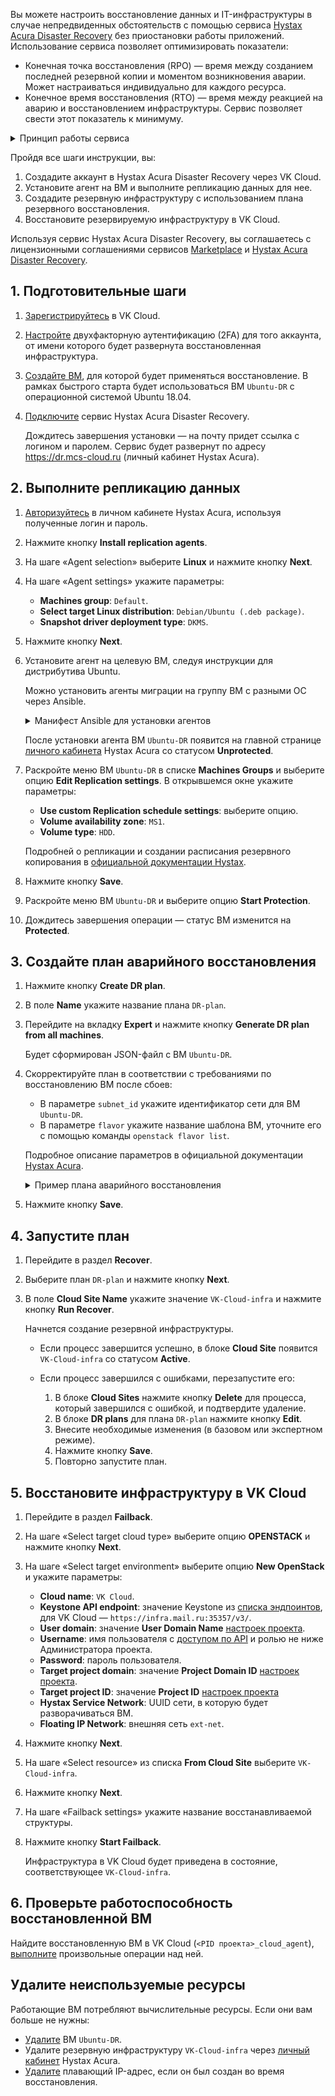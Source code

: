 Вы можете настроить восстановление данных и IT-инфраструктуры в случае непредвиденных обстоятельств с помощью сервиса [Hystax Acura Disaster Recovery](https://mcs.mail.ru/app/services/marketplace/v2/apps/service/440568b5-e418-431f-9d43-e54eb20ee05a/latest/info/) без приостановки работы приложений. Использование сервиса позволяет оптимизировать показатели:

- Конечная точка восстановления (RPO) — время между созданием последней резервной копии и моментом возникновения аварии. Может настраиваться индивидуально для каждого ресурса.
- Конечное время восстановления (RTO) — время между реакцией на аварию и восстановлением инфраструктуры. Сервис позволяет свести этот показатель к минимуму.

<details>
  <summary>Принцип работы сервиса</summary>

1. На целевые ВМ устанавливаются агенты для синхронизации с Hystax Acura Disaster Recovery.
1. Выполняется репликация данных для синхронизованных ВМ. При необходимости настраивается расписание резервного копирования ВМ.
1. Создается план аварийного восстановления: описание инфраструктуры и набор инструкций по воссозданию бизнес-приложения в облаке VK Cloud. Возможно создать несколько планов. Чтобы уменьшить значение RPO, планы аварийного восстановления должны поддерживаться в актуальном состоянии.
1. На основе плана создается резервная инфраструктура.
1. При возникновении аварийных ситуаций резервная инфраструктура принимает на себя всю нагрузку.

</details>

Пройдя все шаги инструкции, вы:

1. Создадите аккаунт в Hystax Acura Disaster Recovery через VK Cloud.
1. Установите агент на ВМ и выполните репликацию данных для нее.
1. Создадите резервную инфраструктуру с использованием плана резервного восстановления.
1. Восстановите резервируемую инфраструктуру в VK Cloud.

Используя сервис Hystax Acura Disaster Recovery, вы соглашаетесь с лицензионными соглашениями сервисов [Marketplace](/ru/additionals/start/legal/marketplace) и [Hystax Acura Disaster Recovery](https://хст.рф/terms-of-use/).

## 1. Подготовительные шаги

1. [Зарегистрируйтесь](/ru/additionals/start/account-registration) в VK Cloud.
1. [Настройте](/ru/base/account/instructions/account-manage/manage-2fa) двухфакторную аутентификацию (2FA) для того аккаунта, от имени которого будет развернута восстановленная инфраструктура.
1. [Создайте ВМ](/ru/base/iaas/instructions/vm/vm-create), для которой будет применяться восстановление. В рамках быстрого старта будет использоваться ВМ `Ubuntu-DR` с операционной системой Ubuntu 18.04.
1. [Подключите](../../instructions/pr-instance-add/) сервис Hystax Acura Disaster Recovery.

   Дождитесь завершения установки — на почту придет ссылка с логином и паролем. Сервис будет развернут по адресу https://dr.mcs-cloud.ru (личный кабинет Hystax Acura).

## 2. Выполните репликацию данных

1. [Авторизуйтесь](https://dr.mcs-cloud.ru) в личном кабинете Hystax Acura, используя полученные логин и пароль.
1. Нажмите кнопку **Install replication agents**.
1. На шаге «Agent selection» выберите **Linux** и нажмите кнопку **Next**.
1. На шаге «Agent settings» укажите параметры:

   - **Machines group**: `Default`.
   - **Select target Linux distribution**: `Debian/Ubuntu (.deb package)`.
   - **Snapshot driver deployment type**: `DKMS`.

1. Нажмите кнопку **Next**.
1. Установите агент на целевую ВМ, следуя инструкции для дистрибутива Ubuntu.

   <info>

   Можно установить агенты миграции на группу ВМ с разными ОС через Ansible.

   </info>

   <details>
     <summary>Манифест Ansible для установки агентов</summary>

   ```yaml
   - hosts: all
     vars:
       ansible_ssh_pipelining: true
   
     tasks:
       - name: Generate URL rpm
         set_fact:
           download_url: "https://{{ acura_host }}/linux_agent/{{ customer_id }}?dist_type=rpm&platform=x64"
           remote_path: /tmp/hlragent.rpm
         when: ansible_os_family == "RedHat"
   
       - name: Generate URL deb
         set_fact:
           download_url: "https://{{ acura_host }}/linux_agent/{{ customer_id }}?dist_type=deb&platform=x64"
           remote_path: /tmp/hlragent.deb
         when: ansible_os_family == "Debian"
   
       - name: Download agent
         get_url:
           url: "{{ download_url }}"
           dest: "{{ remote_path }}"
           mode: 0644
           validate_certs: no
           timeout: 300
         become: yes
   
       - name: Install Hystax Linux Replication Agent from rpm package
         yum:
           name: "{{ remote_path }}"
           state: present
         become: yes
         when: ansible_os_family == "RedHat"
   
       - name: Install Hystax Linux Replication Agent from deb package
         apt:
           deb: "{{ remote_path }}"
           state: present
         become: yes
         when: ansible_os_family == "Debian"
   
       - name: Remove package file
         file:
           path: "{{ remote_path }}"
           state: absent
         become: yes
   ```

   </details>

   После установки агента ВМ `Ubuntu-DR` появится на главной странице [личного кабинета](https://dr.mcs-cloud.ru) Hystax Acura со статусом **Unprotected**.

1. Раскройте меню ВМ `Ubuntu-DR` в списке **Machines Groups** и выберите опцию **Edit Replication settings**. В открывшемся окне укажите параметры:

   - **Use custom Replication schedule settings**: выберите опцию.
   - **Volume availability zone**: `MS1`.
   - **Volume type**: `HDD`.

   <info>

   Подробней о репликации и создании расписания резервного копирования в [официальной документации Hystax](https://hystax.com/documentation/dr/dr_overview.html#edit-replication-settings-schedule).

   </info>

1. Нажмите кнопку **Save**.
1. Раскройте меню ВМ `Ubuntu-DR` и выберите опцию **Start Protection**.
1. Дождитесь завершения операции — статус ВМ изменится на **Protected**.

## 3. Создайте план аварийного восстановления

1. Нажмите кнопку **Create DR plan**.
1. В поле **Name** укажите название плана `DR-plan`.
1. Перейдите на вкладку **Expert** и нажмите кнопку **Generate DR plan from all machines**.

   Будет сформирован JSON-файл с ВМ `Ubuntu-DR`.

1. Скорректируйте план в соответствии с требованиями по восстановлению ВМ после сбоев:

    - В параметре `subnet_id` укажите идентификатор сети для ВМ `Ubuntu-DR`.
    - В параметре `flavor` укажите название шаблона ВМ, уточните его с помощью команды `openstack flavor list`.

    Подробное описание параметров в официальной документации [Hystax Acura](https://hystax.com/documentation/live-migration/migration_overview.html#migration-plan-syntax).

    <details>
    <summary>Пример плана аварийного восстановления</summary>

    В этом плане описываются две ВМ и подсеть, в которой будут развернуты мигрируемые ВМ.

    ```JSON
    {
      "subnets": {
        "subnet_0": {
          "name": "subnet_0",
          "cidr": "10.0.1.0/24",
          "subnet_id": "2aebd081-44a8-480f-xxxx-yyyyyyyyyyyy"
        }
      },
      "devices": {
        "ubuntu01": {
          "id": "ec09a435-3389-d19f-4cf4-zzzzzzzzzzz",
          "security_groups": [
            "default_all"
          ],
          "availability_zone": "MS1",
          "rank": 0,
          "flavor": "STD3-4-8",
          "ports": [
            {
              "name": "port_0",
              "ip": "10.0.1.23",
              "floating_ip": true,
              "subnet": "subnet_0"
            }
          ]
        },
        "centos01": {
          "id": "a40d5ef3-e244-dab5-9df0-aaaaaaaaaaaa",
          "security_groups": [
            "default_all"
          ],
          "availability_zone": "DP1",
          "rank": 0,
          "flavor": "STD3-4-8",
          "ports": [
            {
              "name": "port_0",
              "ip": "10.0.1.27",
              "floating_ip": true,
              "subnet": "subnet_0"
            }
          ]
        }
      }
    }
    ```

    </details>

1. Нажмите кнопку **Save**.

## 4. Запустите план

1. Перейдите в раздел **Recover**.
1. Выберите план `DR-plan` и нажмите кнопку **Next**.
1. В поле **Cloud Site Name** укажите значение `VK-Cloud-infra` и нажмите кнопку **Run Recover**.

   Начнется создание резервной инфраструктуры.

   - Если процесс завершится успешно, в блоке **Cloud Site** появится `VK-Cloud-infra` со статусом **Active**.
   - Если процесс завершился с ошибками, перезапустите его:

     1. В блоке **Cloud Sites** нажмите кнопку **Delete** для процесса, который завершился с ошибкой, и подтвердите удаление.
     1. В блоке **DR plans** для плана `DR-plan` нажмите кнопку **Edit**.
     1. Внесите необходимые изменения (в базовом или экспертном режиме).
     1. Нажмите кнопку **Save**.
     1. Повторно запустите план.

</info>

## 5. Восстановите инфраструктуру в VK Cloud

1. Перейдите в раздел **Failback**.
1. На шаге «Select target cloud type» выберите опцию **OPENSTACK** и нажмите кнопку **Next**.
1. На шаге «Select target environment» выберите опцию **New OpenStack** и укажите параметры:

   - **Cloud name**: `VK Cloud`.
   - **Keystone API endpoint**: значение Keystone из [списка эндпоинтов](https://mcs.mail.ru/app/mcs3723876490/project/endpoints), для VK Cloud — `https://infra.mail.ru:35357/v3/`.
   - **User domain**: значение **User Domain Name** [настроек проекта](https://mcs.mail.ru/app/project/keys).
   - **Username**: имя пользователя с [доступом по API](/ru/manage/tools-for-using-services/rest-api/enable-api) и ролью не ниже Администратора проекта.
   - **Password**: пароль пользователя.
   - **Target project domain**: значение **Project Domain ID** [настроек проекта](https://mcs.mail.ru/app/project/keys).
   - **Target project ID**: значение **Project ID** [настроек проекта](https://mcs.mail.ru/app/project/keys)
   - **Hystax Service Network**: UUID сети, в которую будет разворачиваться ВМ.
   - **Floating IP Network**: внешняя сеть `ext-net`.

1. Нажмите кнопку **Next**.
1. На шаге «Select resource» из списка **From Cloud Site** выберите `VK-Cloud-infra`.
1. Нажмите кнопку **Next**.
1. На шаге «Failback settings» укажите название восстанавливаемой структуры.
1. Нажмите кнопку **Start Failback**.

   Инфраструктура в VK Cloud будет приведена в состояние, соответствующее `VK-Cloud-infra`.

## 6. Проверьте работоспособность восстановленной ВМ

Найдите восстановленную ВМ в VK Cloud (`<PID проекта>_cloud_agent`), [выполните](/ru/base/iaas/instructions/vm/vm-manage) произвольные операции над ней.

## Удалите неиспользуемые ресурсы

Работающие ВМ потребляют вычислительные ресурсы. Если они вам больше не нужны:

- [Удалите](/ru/base/iaas/instructions/vm/vm-manage#udalenie_vm) ВМ `Ubuntu-DR`.
- Удалите резервную инфраструктуру `VK-Cloud-infra` через [личный кабинет](https://dr.mcs-cloud.ru) Hystax Acura.
- [Удалите](/ru/networks/vnet/operations/manage-floating-ip#udalenie_plavayushchego_ip_adresa_iz_proekta) плавающий IP-адрес, если он был создан во время восстановления.

